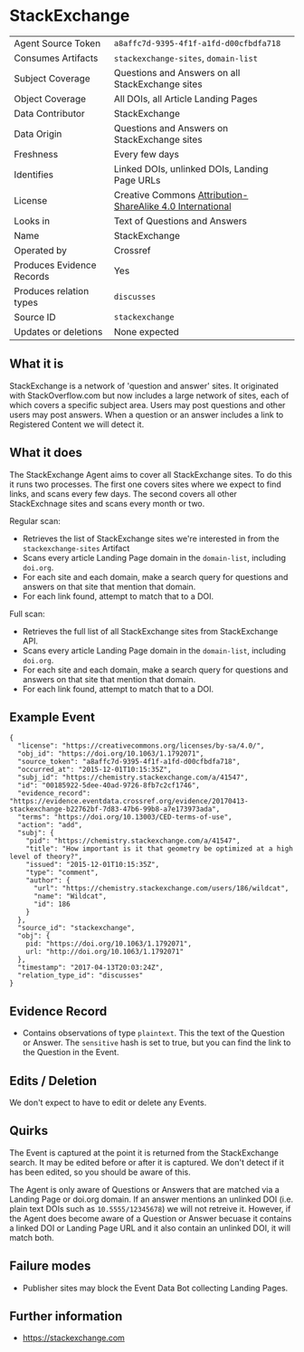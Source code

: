 # StackExchange

| | |
|---------------------------|-|
| Agent Source Token        | `a8affc7d-9395-4f1f-a1fd-d00cfbdfa718` |
| Consumes Artifacts        | `stackexchange-sites`, `domain-list` |
| Subject Coverage          | Questions and Answers on all StackExchange sites |
| Object Coverage           | All DOIs, all Article Landing Pages |
| Data Contributor          | StackExchange |
| Data Origin               | Questions and Answers on StackExchange sites |
| Freshness                 | Every few days |
| Identifies                | Linked DOIs, unlinked DOIs, Landing Page URLs |
| License                   | Creative Commons [Attribution-ShareAlike 4.0 International](https://creativecommons.org/licenses/by-sa/4.0/) |
| Looks in                  | Text of Questions and Answers |
| Name                      | StackExchange |
| Operated by               | Crossref |
| Produces Evidence Records | Yes |
| Produces relation types   | `discusses` |
| Source ID                 | `stackexchange` |
| Updates or deletions      | None expected |


## What it is

StackExchange is a network of 'question and answer' sites. It originated with StackOverflow.com but now includes a large network of sites, each of which covers a specific subject area. Users may post questions and other users may post answers. When a question or an answer includes a link to Registered Content we will detect it.

## What it does

The StackExchange Agent aims to cover all StackExchange sites. To do this it runs two processes. The first one covers sites where we expect to find links, and scans every few days. The second covers all other StackExchnage sites and scans every month or two.

Regular scan:

 - Retrieves the list of StackExchange sites we're interested in from the `stackexchange-sites` Artifact
 - Scans every article Landing Page domain in the `domain-list`, including `doi.org`.
 - For each site and each domain, make a search query for questions and answers on that site that mention that domain.
 - For each link found, attempt to match that to a DOI.

Full scan:

 - Retrieves the full list of all StackExchange sites from StackExchange API.
 - Scans every article Landing Page domain in the `domain-list`, including `doi.org`.
 - For each site and each domain, make a search query for questions and answers on that site that mention that domain.
 - For each link found, attempt to match that to a DOI.

## Example Event

    {
      "license": "https://creativecommons.org/licenses/by-sa/4.0/",
      "obj_id": "https://doi.org/10.1063/1.1792071",
      "source_token": "a8affc7d-9395-4f1f-a1fd-d00cfbdfa718",
      "occurred_at": "2015-12-01T10:15:35Z",
      "subj_id": "https://chemistry.stackexchange.com/a/41547",
      "id": "00185922-5dee-40ad-9726-8fb7c2cf1746",
      "evidence_record": "https://evidence.eventdata.crossref.org/evidence/20170413-stackexchange-b22762bf-7d83-47b6-99b8-a7e173973ada",
      "terms": "https://doi.org/10.13003/CED-terms-of-use",
      "action": "add",
      "subj": {
        "pid": "https://chemistry.stackexchange.com/a/41547",
        "title": "How important is it that geometry be optimized at a high level of theory?",
        "issued": "2015-12-01T10:15:35Z",
        "type": "comment",
        "author": {
          "url": "https://chemistry.stackexchange.com/users/186/wildcat",
          "name": "Wildcat",
          "id": 186
        }
      },
      "source_id": "stackexchange",
      "obj": {
        pid: "https://doi.org/10.1063/1.1792071",
        url: "http://doi.org/10.1063/1.1792071"
      },
      "timestamp": "2017-04-13T20:03:24Z",
      "relation_type_id": "discusses"
    }

## Evidence Record

 - Contains observations of type `plaintext`. This the text of the Question or Answer. The `sensitive` hash is set to true, but you can find the link to the Question in the Event.

## Edits / Deletion

We don't expect to have to edit or delete any Events.

## Quirks

The Event is captured at the point it is returned from the StackExchange search. It may be edited before or after it is captured. We don't detect if it has been edited, so you should be aware of this. 

The Agent is only aware of Questions or Answers that are matched via a Landing Page or doi.org domain. If an answer mentions an unlinked DOI (i.e. plain text DOIs such as `10.5555/12345678`) we will not retreive it. However, if the Agent does become aware of a Question or Answer becuase it contains a linked DOI or Landing Page URL and it also contain an unlinked DOI, it will match both.

## Failure modes

 - Publisher sites may block the Event Data Bot collecting Landing Pages.

## Further information

 - https://stackexchange.com

